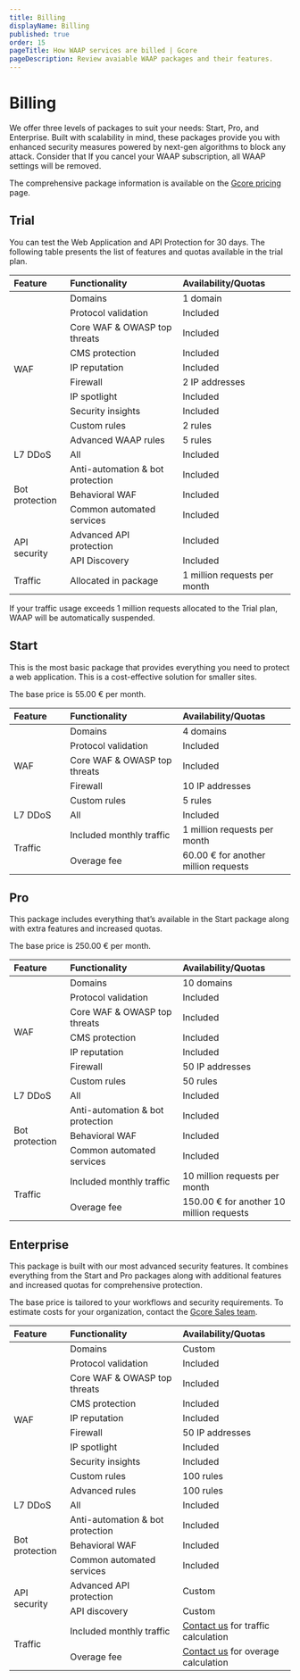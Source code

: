 ```yaml
---
title: Billing
displayName: Billing
published: true
order: 15
pageTitle: How WAAP services are billed | Gcore
pageDescription: Review avaiable WAAP packages and their features.
---
```

# Billing

We offer three levels of packages to suit your needs: Start, Pro, and Enterprise. Built with scalability in mind, these packages provide you with enhanced security measures powered by next-gen algorithms to block any attack. Consider that If you cancel your WAAP subscription, all WAAP settings will be removed.  

The comprehensive package information is available on the <a href="https://gcore.com/pricing/cloud" target="_blank">Gcore pricing</a> page. 

## Trial 

You can test the Web Application and API Protection for 30 days. The following table presents the list of features and quotas available in the trial plan. 

<table>
<tbody> 
<thead>
<tr>
    <th style="text-align: left; width:20%">Feature</th>
    <th style="text-align: left; width:40%">Functionality</th>
    <th style="text-align: left; width:40%">Availability/Quotas</th>
  </tr>
  </thead>
<tr style="text-align: left;">
    <td rowspan="10">WAF</td>
    <td>Domains</td>
    <td>1 domain</td>
  </tr>
<tr style="text-align: left;">
    <td>Protocol validation</td>
    <td>Included</td>
  </tr>
<tr style="text-align: left;">
    <td>Core WAF & OWASP top threats</td>
    <td>Included</td>
  </tr>
<tr style="text-align: left;">
    <td>CMS protection</td>
    <td>Included</td>
  </tr>
<tr style="text-align: left;">
    <td>IP reputation</td>
    <td>Included</td>
</tr>
<tr style="text-align: left;">
    <td>Firewall</td>
    <td>2 IP addresses</td>
</tr>
<tr style="text-align: left;">
    <td>IP spotlight</td>
    <td>Included</td>
</tr>
<tr style="text-align: left;">
    <td>Security insights</td>
    <td>Included</td>
</tr>
<tr style="text-align: left;">
    <td>Custom rules</td>
    <td>2 rules</td>
</tr>
<tr style="text-align: left;">
    <td>Advanced WAAP rules</td>
    <td>5 rules</td>
</tr>
<tr style="text-align: left;">
    <td>L7 DDoS</td>
    <td>All</td>
    <td>Included</td>
  </tr>
<tr style="text-align: left;">
    <td rowspan="3">Bot protection</td>
    <td>Anti-automation & bot protection</td>
    <td>Included</td>
  </tr>
<tr style="text-align: left;">
    <td>Behavioral WAF</td>
    <td>Included</td>
  </tr>
<tr style="text-align: left;">
    <td>Common automated services</td>
    <td>Included</td>
  </tr>
<tr style="text-align: left;">
    <td rowspan="2">API security</td>
    <td>Advanced API protection</td>
    <td>Included</td>
  </tr>
<tr style="text-align: left;">
    <td>API Discovery</td>
    <td>Included</td>
  </tr>
<tr style="text-align: left;">
 <td>Traffic</td>
    <td>Allocated in package</td>
    <td>1 million requests per month</td>
  </tr>
</body> 
</table>

<alert-element type="info" title="Info">
 
If your traffic usage exceeds 1 million requests allocated to the Trial plan, WAAP will be automatically suspended.
 
</alert-element>

## Start  

This is the most basic package that provides everything you need to protect a web application. This is a cost-effective solution for smaller sites. 

The base price is 55.00 € per month. 

<table>
<tbody> 
<thead>
  <tr>
    <th style="text-align: left; width:20%">Feature</th>
    <th style="text-align: left; width:40%">Functionality</th>
    <th style="text-align: left; width:40%">Availability/Quotas</th>
  </tr>
  </thead>
<tr style="text-align: left;">
    <td rowspan="5">WAF</td>
    <td>Domains</td>
    <td>4 domains</td>
  </tr>
<tr style="text-align: left;">
    <td>Protocol validation</td>
    <td>Included</td>
  </tr>
<tr style="text-align: left;">
    <td>Core WAF & OWASP top threats</td>
    <td>Included</td>
  </tr>
<tr style="text-align: left;">
    <td>Firewall</td>
    <td>10 IP addresses</td>
</tr>
<tr style="text-align: left;">
    <td>Custom rules</td>
    <td>5 rules</td>
</tr>
<tr style="text-align: left;">
    <td>L7 DDoS</td>
    <td>All</td>
    <td>Included</td>
  </tr>
<tr style="text-align: left;">
 <td rowspan="2">Traffic</td>
    <td>Included monthly traffic</td>
    <td>1 million requests per month</td>
  </tr>
<tr style="text-align: left;">
    <td>Overage fee</td>
    <td>60.00 € for another million requests</td>
  </tr>
</body> 
</table>

## Pro

This package includes everything that’s available in the Start package along with extra features and increased quotas.  

The base price is 250.00 € per month. 

<table>
<tbody> 
<thead>
  <tr>
    <th style="text-align: left; width:20%">Feature</th>
    <th style="text-align: left; width:40%">Functionality</th>
    <th style="text-align: left; width:40%">Availability/Quotas</th>
  </tr>
  </thead>
<tr style="text-align: left;">
    <td rowspan="7">WAF</td>
    <td>Domains</td>
    <td>10 domains</td>
  </tr>
<tr style="text-align: left;">
    <td>Protocol validation</td>
    <td>Included</td>
  </tr>
<tr style="text-align: left;">
    <td>Core WAF & OWASP top threats</td>
    <td>Included</td>
  </tr>
<tr style="text-align: left;">
    <td>CMS protection</td>
    <td>Included</td>
  </tr>
<tr style="text-align: left;">
    <td>IP reputation</td>
    <td>Included</td>
</tr>
<tr style="text-align: left;">
    <td>Firewall</td>
    <td>50 IP addresses</td>
</tr>
<tr style="text-align: left;">
    <td>Custom rules</td>
    <td>50 rules</td>
</tr>
<tr style="text-align: left;">
    <td>L7 DDoS</td>
    <td>All</td>
    <td>Included</td>
  </tr>
<tr style="text-align: left;">
    <td rowspan="3">Bot protection</td>
    <td>Anti-automation & bot protection</td>
    <td>Included</td>
<tr style="text-align: left;">
    <td>Behavioral WAF</td>
    <td>Included</td>
  </tr>
<tr style="text-align: left;">
    <td>Common automated services</td>
    <td>Included</td>
  </tr>
<tr style="text-align: left;">
 <td rowspan="2">Traffic</td>
    <td>Included monthly traffic</td>
    <td>10 million requests per month</td>
  </tr>
<tr style="text-align: left;">
    <td>Overage fee</td>
    <td>150.00 € for another 10 million requests</td>
  </tr>
</body> 
</table>

## Enterprise 

This package is built with our most advanced security features. It combines everything from the Start and Pro packages along with additional features and increased quotas for comprehensive protection. 

The base price is tailored to your workflows and security requirements. To estimate costs for your organization, contact the <a href="mailto:sales@gcore.com" target="_blank">Gcore Sales team</a>. 

<table>
<tbody> 
<thead>
  <tr>
    <th style="text-align: left; width:20%">Feature</th>
    <th style="text-align: left; width:40%">Functionality</th>
    <th style="text-align: left; width:40%">Availability/Quotas</th>
  </tr>
  </thead>
<tr style="text-align: left;">
    <td rowspan="10">WAF</td>
    <td>Domains</td>
    <td>Custom</td>
  </tr>
<tr style="text-align: left;">
    <td>Protocol validation</td>
    <td>Included</td>
  </tr>
<tr style="text-align: left;">
    <td>Core WAF & OWASP top threats</td>
    <td>Included</td>
  </tr>
<tr style="text-align: left;">
    <td>CMS protection</td>
    <td>Included</td>
  </tr>
<tr style="text-align: left;">
    <td>IP reputation</td>
    <td>Included</td>
</tr>
<tr style="text-align: left;">
    <td>Firewall</td>
    <td>50 IP addresses</td>
</tr>
<tr style="text-align: left;">
    <td>IP spotlight</td>
    <td>Included</td>
</tr>
<tr style="text-align: left;">
    <td>Security insights</td>
    <td>Included</td>
</tr>
<tr style="text-align: left;">
    <td>Custom rules</td>
    <td>100 rules</td>
</tr>
<tr style="text-align: left;">
    <td>Advanced rules</td>
    <td>100 rules</td>
</tr>
<tr style="text-align: left;">
    <td>L7 DDoS</td>
    <td>All</td>
    <td>Included</td>
  </tr>
<tr style="text-align: left;">
    <td rowspan="3">Bot protection</td>
    <td>Anti-automation & bot protection</td>
    <td>Included</td>
  </tr>
<tr style="text-align: left;">
    <td>Behavioral WAF</td>
    <td>Included</td>
  </tr>
<tr style="text-align: left;">
    <td>Common automated services</td>
    <td>Included</td>
  </tr>
<tr style="text-align: left;">
 <td rowspan="2">API security</td>
    <td>Advanced API protection</td>
    <td>Custom</td>
  </tr>
<tr style="text-align: left;">
    <td>API discovery</td>
    <td>Custom</td>
  </tr>
<tr style="text-align: left;">
 <td rowspan="2">Traffic</td>
    <td>Included monthly traffic</td>
    <td><a href="mailto:sales@gcore.com" target="_blank">Contact us</a> for traffic calculation</td>
  </tr>
<tr style="text-align: left;">
    <td>Overage fee</td>
    <td><a href="mailto:sales@gcore.com" target="_blank">Contact us</a> for overage calculation</td>
  </tr>
</body> 
</table>